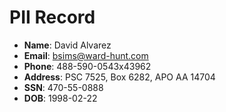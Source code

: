# PII Record
- **Name**: David Alvarez
- **Email**: bsims@ward-hunt.com
- **Phone**: 488-590-0543x43962
- **Address**: PSC 7525, Box 6282, APO AA 14704
- **SSN**: 470-55-0888
- **DOB**: 1998-02-22

